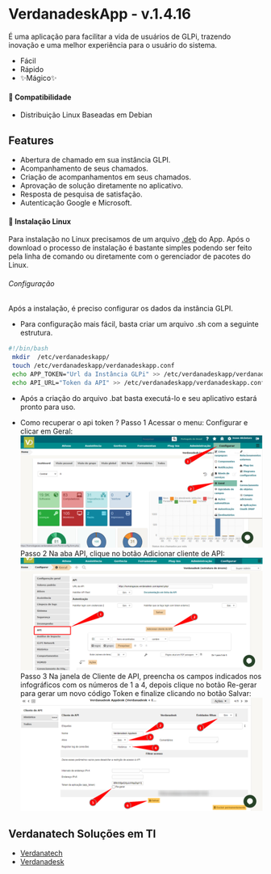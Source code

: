 # VerdanadeskApp - v.1.4.16

É uma aplicação para facilitar a vida de usuários de GLPi, trazendo inovação e uma melhor experiência para o usuário do sistema.

- Fácil
- Rápido
- ✨Mágico✨

#### 📌  Compatibilidade
- Distribuição Linux Baseadas em Debian


## Features

- Abertura de chamado em sua instância GLPI.
- Acompanhamento de seus chamados.
- Criação de acompanhamentos em seus chamados.
- Aprovação de solução diretamente no aplicativo.
- Resposta de pesquisa de satisfação. 
- Autenticação Google e Microsoft.

#### 🔧 Instalação Linux

Para instalação no Linux precisamos de um arquivo [.deb](https://github.com/verdanatech/App-Verdanadesk/releases/download/1.4.16/appdesk-1.4.16.deb) do App.
Após o download o processo de instalação é bastante simples podendo ser feito pela linha de comando ou diretamente com o gerenciador de pacotes do Linux.

###### Configuração
Após a instalação, é preciso configurar os dados da instância GLPI.

- Para configuração mais fácil, basta criar um arquivo .sh com a seguinte estrutura.
```sh
#!/bin/bash 
 mkdir  /etc/verdanadeskapp/
 touch /etc/verdanadeskapp/verdanadeskapp.conf
 echo APP_TOKEN="Url da Instância GLPi" >> /etc/verdanadeskapp/verdanadeskapp.conf
 echo API_URL="Token da API" >> /etc/verdanadeskapp/verdanadeskapp.conf
```
- Após a criação do arquivo .bat basta executá-lo e seu aplicativo estará pronto para uso.


- Como recuperar o api token ?
Passo 1
Acessar o menu: Configurar e clicar em Geral:
![alt text](https://raw.githubusercontent.com/verdanatech/App-Verdanadesk/master/assets/img/passo1.png)
Passo 2
Na aba API, clique no botão Adicionar cliente de API:
![alt text](https://raw.githubusercontent.com/verdanatech/App-Verdanadesk/master/assets/img/passo2.png)
Passo 3
Na janela de Cliente de API, preencha os campos indicados nos infográficos com os números de 1 a 4, depois clique no botão Re-gerar para gerar um novo código Token e finalize clicando no botão Salvar:
![alt text](https://raw.githubusercontent.com/verdanatech/App-Verdanadesk/master/assets/img/passo3.png)


 ## Verdanatech Soluções em TI
- [Verdanatech](https://verdanatech.com)
- [Verdanadesk](https://verdanadesk.com)
